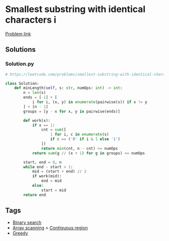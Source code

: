 # Smallest substring with identical characters i

[Problem link](https://leetcode.com/problems/smallest-substring-with-identical-characters-i)

## Solutions


### Solution.py
```py
# https://leetcode.com/problems/smallest-substring-with-identical-characters-i

class Solution:
    def minLength(self, s: str, numOps: int) -> int:
        n = len(s)
        ends = [-1] + [
            i for i, (x, y) in enumerate(pairwise(s)) if x != y
        ] + [n - 1]
        groups = [y - x for x, y in pairwise(ends)]

        def work(x):
            if x == 1:
                cnt = sum([
                    1 for i, c in enumerate(s)
                    if c == ('0' if i & 1 else '1')
                ])
                return min(cnt, n - cnt) <= numOps
            return sum(g // (x + 1) for g in groups) <= numOps

        start, end = 0, n
        while end - start > 1:
            mid = (start + end) // 2
            if work(mid):
                end = mid
            else:
                start = mid
        return end
```
## Tags

* [Binary search](/Collections/binary-search.md#binary-search)
* [Array scanning](/Collections/array-scanning.md#array-scanning) > [Contiguous region](/Collections/array-scanning.md#contiguous-region)
* [Greedy](/Collections/greedy.md#greedy)
